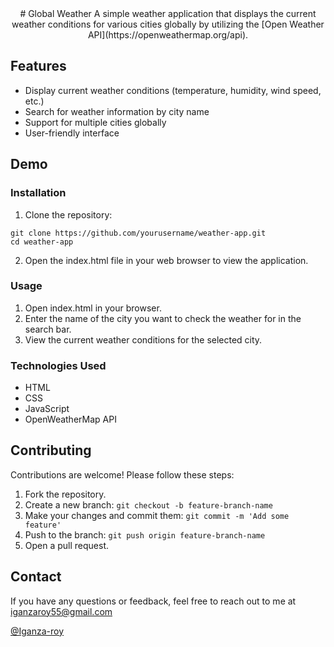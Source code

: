 <div align="center">
# Global Weather
A simple weather application that displays the current weather conditions for various cities globally by utilizing the [Open Weather API](https://openweathermap.org/api).
</div>

## Features
- Display current weather conditions (temperature, humidity, wind speed, etc.)
- Search for weather information by city name
- Support for multiple cities globally
- User-friendly interface

## Demo

### Installation
1. Clone the repository:
```
git clone https://github.com/yourusername/weather-app.git
cd weather-app
```
2. Open the index.html file in your web browser to view the application.

### Usage
1. Open index.html in your browser.
2. Enter the name of the city you want to check the weather for in the search bar.
3. View the current weather conditions for the selected city.


### Technologies Used
- HTML
- CSS
- JavaScript
- OpenWeatherMap API

## Contributing
Contributions are welcome! Please follow these steps:

1. Fork the repository.
2. Create a new branch: ```git checkout -b feature-branch-name```
3. Make your changes and commit them: ```git commit -m 'Add some feature'```
4. Push to the branch: ```git push origin feature-branch-name```
5. Open a pull request.

## Contact
If you have any questions or feedback, feel free to reach out to me at iganzaroy55@gmail.com

[@Iganza-roy](https://github.com/Iganza-roy)



